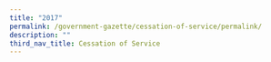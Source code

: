 ```yaml
---
title: "2017"
permalink: /government-gazette/cessation-of-service/permalink/
description: ""
third_nav_title: Cessation of Service
---
```

